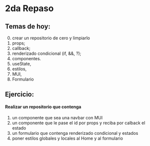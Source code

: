 # 2da Repaso

## Temas de hoy:
0. crear un repositorio de cero y limpiarlo
1. props;
2. callback;
3. renderizado condicional (if, &&, ?);
4. componentes.
5. useState,
6. estilos,
7. MUI,
8. Formulario

## Ejercicio:
#### Realizar un repositorio que contenga
1. un componente que sea una navbar con MUI
2. un componente que le pase el id por props y reciba por calback el estado
3. un formulario que contenga renderizado condicional y estados
4. poner estilos globales y locales al Home y al formulario
